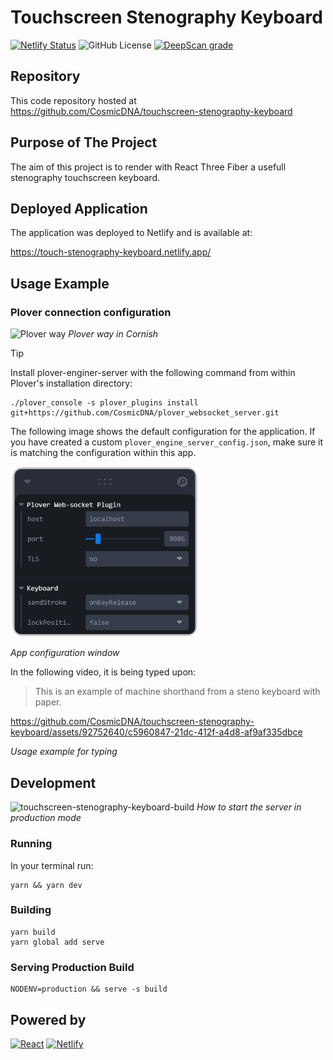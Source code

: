 # Touchscreen Stenography Keyboard

[![Netlify Status](https://api.netlify.com/api/v1/badges/2bf602f1-52ec-4611-8b73-bce4dd90a99b/deploy-status)](https://app.netlify.com/sites/touch-stenography-keyboard/deploys)
![GitHub License](https://img.shields.io/github/license/CosmicDNA/touchscreen-stenography-keyboard)
[![DeepScan grade](https://deepscan.io/api/teams/23301/projects/26581/branches/848067/badge/grade.svg)](https://deepscan.io/dashboard#view=project&tid=23301&pid=26581&bid=848067)

## Repository

This code repository hosted at https://github.com/CosmicDNA/touchscreen-stenography-keyboard

## Purpose of The Project

The aim of this project is to render with React Three Fiber a usefull stenography touchscreen keyboard.


## Deployed Application

The application was deployed to Netlify and is available at:

https://touch-stenography-keyboard.netlify.app/

## Usage Example

### Plover connection configuration

![Plover way](assets/20240413_151518.png)
*Plover way in Cornish*

> [!TIP]
> Install plover-enginer-server with the following command from within Plover's installation directory:
> ```shell
> ./plover_console -s plover_plugins install git+https://github.com/CosmicDNA/plover_websocket_server.git
> ```

The following image shows the default configuration for the application. If you have created a custom `plover_engine_server_config.json`, make sure it is matching the configuration within this app.


[<img src="assets/Configure web-socket connection.png" width="300" />](<assets/Configure web-socket connection.png>)

*App configuration window*

In the following video, it is being typed upon:

> This is an example of machine shorthand from a steno keyboard with paper.




https://github.com/CosmicDNA/touchscreen-stenography-keyboard/assets/92752640/c5960847-21dc-412f-a4d8-af9af335dbce

*Usage example for typing*




## Development

![touchscreen-stenography-keyboard-build](https://github.com/CosmicDNA/touchscreen-stenography-keyboard/assets/92752640/1f1da328-26f4-4ca3-8055-f623a19b7edb)
*How to start the server in production mode*

### Running

In your terminal run:
```shell
yarn && yarn dev
```

### Building

```shell
yarn build
yarn global add serve
```

### Serving Production Build

```shell
NODENV=production && serve -s build
```

## Powered by

[![React](https://img.shields.io/badge/React-20232A?style=for-the-badge&logo=react&logoColor=61DAFB)](https://react.dev/)
[![Netlify](https://img.shields.io/badge/Netlify-00C7B7?style=for-the-badge&logo=netlify&logoColor=white)](https://www.netlify.com/)
